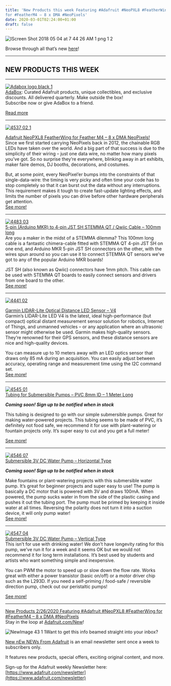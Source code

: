 ```yaml
---
title: 'New Products this week Featuring #Adafruit #NeoPXL8 #FeatherWing
for #FeatherM4 – 8 x DMA #NeoPixels'
date: 2020-03-01T02:24:00+01:00
draft: false
---
```


![IScreen Shot 2018 05 04 at 7 44 26 AM 1 png 1 2](https://cdn-blog.adafruit.com/uploads/2020/02/IIScreen-Shot-2018-05-04-at-7_44_26-AM-1_png-1-2.png "IScreen-Shot-2018-05-04-at-7_44_26-AM-1_png-1-2.png")

Browse through all that’s new [here](https://www.adafruit.com/new)!

* * *

NEW PRODUCTS THIS WEEK
----------------------

* * *

[![Adabox logo black 1](https://cdn-blog.adafruit.com/uploads/2020/02/Iadabox_logo_black-1.png "adabox_logo_black-1.png")](https://www.adafruit.com/adabox)  
[AdaBox](https://www.adafruit.com/adabox): Curated Adafruit products, unique collectibles, and exclusive discounts. All delivered quarterly. Make outside the box!  
Subscribe now or give AdaBox to a friend.

[Read more](https://www.adafruit.com/adabox)

* * *

[![4537 02 1](https://cdn-blog.adafruit.com/uploads/2020/02/I4537-02-1.jpg "4537-02-1.jpg")](https://www.adafruit.com/product/4537)

[Adafruit NeoPXL8 FeatherWing for Feather M4 – 8 x DMA NeoPixels!](https://www.adafruit.com/product/4537)  
Since we first started carrying NeoPixels back in 2012, the chainable RGB LEDs have taken over the world. And a big part of that success is due to the simplicity of their wiring – just one data wire, no matter how many pixels you’ve got. So no surprise they’re everywhere, blinking away in art exhibits, maker faire demos, DJ booths, decorations, and costumes.

But, at some point, every NeoPixel’er bumps into the constraints of that single-data-wire: the timing is very picky and often time your code has to stop completely so that it can burst out the data without any interruptions. This requirement makes it tough to create fast-update lighting effects, and limits the number of pixels you can drive before other hardware peripherals get attention.  
[See more!](https://www.adafruit.com/product/4537)

* * *

[![4483 03](https://cdn-blog.adafruit.com/uploads/2020/02/I4483-03.jpg "4483-03.jpg")](https://www.adafruit.com/product/4483)  
[5-pin (Arduino MKR) to 4-pin JST SH STEMMA QT / Qwiic Cable – 100mm long](https://www.adafruit.com/product/4483)  
Are you a maker in the midst of a STEMMA dilemma? This 100mm long cable is a fantastic chimera-cable fitted with STEMMA QT 4-pin JST SH on one end, and Arduino MKR 5-pin JST SH connectors on the other, with the wires spun around so you can use it to connect STEMMA QT sensors we’ve got to any of the popular Arduino MKR boards!

JST SH (also known as Qwiic) connectors have 1mm pitch. This cable can be used with STEMMA QT boards to easily connect sensors and drivers from one board to the other.  
[See more!](https://www.adafruit.com/product/4483)

* * *

[![4441 02](https://cdn-blog.adafruit.com/uploads/2020/02/I4441-02.jpg "4441-02.jpg")](https://www.adafruit.com/product/4441)

[Garmin LIDAR-Lite Optical Distance LED Sensor – V4](https://www.adafruit.com/product/4441)  
Garmin’s LIDAR-Lite LED V4 is the latest, ideal high-performance (but compact) optical distant measurement sensor solution for robotics, Internet of Things, and unmanned vehicles – or any application where an ultrasonic sensor might otherwise be used. Garmin makes high-quality sensors. They’re renowned for their GPS sensors, and these distance sensors are nice and high-quality devices.

You can measure up to 10 meters away with an LED optics sensor that draws only 85 mA during an acquisition. You can easily adjust between accuracy, operating range and measurement time using the I2C command set.  
[See more!](https://www.adafruit.com/product/4441)

* * *

[![4545 01](https://cdn-blog.adafruit.com/uploads/2020/02/I4545-01.jpg "4545-01.jpg")](https://www.adafruit.com/product/4545)  
[Tubing for Submersible Pumps – PVC 8mm ID – 1 Meter Long](https://www.adafruit.com/product/4545)

_**Coming soon! Sign up to be notified when in stock**_

This tubing is designed to go with our simple submersible pumps. Great for making water-powered projects. This tubing seems to be made of PVC, it’s definitely not food safe, we recommend it for use with plant-watering or fountain projects only. It’s super easy to cut and you get a full meter!

[See more!](https://www.adafruit.com/product/4545)

* * *

[![4546 07](https://cdn-blog.adafruit.com/uploads/2020/02/I4546-07.jpg "4546-07.jpg")](https://www.adafruit.com/product/4546)  
[Submersible 3V DC Water Pump – Horizontal Type](https://www.adafruit.com/product/4546)

_**Coming soon! Sign up to be notified when in stock**_

Make fountains or plant-watering projects with this submersible water pump. It’s great for beginner projects and super easy to use! The pump is basically a DC motor that is powered with 3V and draws 100mA. When powered, the pump sucks water in from the side of the plastic casing and pushes it out the tubing port. The pump must be primed by keeping it inside water at all times. Reversing the polarity does not turn it into a suction device, it will only pump water!  
[See more!](https://www.adafruit.com/product/4546)

* * *

[![4547 04](https://cdn-blog.adafruit.com/uploads/2020/02/I4547-04.jpg "4547-04.jpg")](https://www.adafruit.com/product/4547)  
[Submersible 3V DC Water Pump – Vertical Type](https://www.adafruit.com/product/4547)  
This isn’t for use with drinking water! We don’t have longevity rating for this pump, we’ve run it for a week and it seems OK but we would not recommend it for long term installations. It’s best used by students and artists who want something simple and inexpensive.

You can PWM the motor to speed up or slow down the flow rate. Works great with either a power transistor (basic on/off) or a motor driver chip such as the L293D. If you need a self-priming / food-safe / reversible direction pump, check out our peristaltic pumps!

[See more!](https://www.adafruit.com/product/4547)

* * *

  
[New Products 2/26/2020 Featuring #Adafruit #NeoPXL8 #FeatherWing for #FeatherM4 – 8 x DMA #NeoPixels](https://www.youtube.com/watch?v=vl91lmVmRHA)  
Stay in the loop at [Adafruit.com/New](https://www.adafruit.com/new)!

![NewImage 43 1 1](https://cdn-blog.adafruit.com/uploads/2020/02/INewImage-43-1-1.png "NewImage-43-1-1.png")Want to get this info beamed straight into your inbox?

[New nEw NEWs From Adafruit](https://www.adafruit.com/newsletter) is an email newsletter sent once a week to subscribers only.

It features new products, special offers, exciting original content, and more.

Sign-up for the Adafruit weekly Newsletter here: [https://www.adafruit.com/newsletter](https://www.adafruit.com/newsletter)